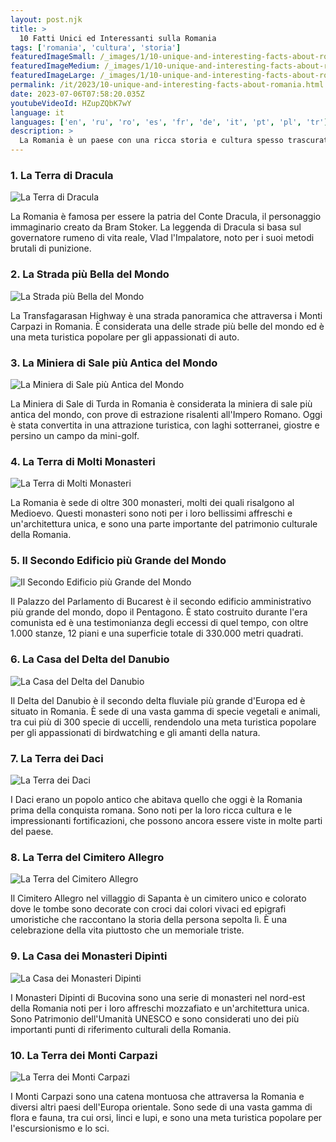 ```yaml
---
layout: post.njk
title: >
  10 Fatti Unici ed Interessanti sulla Romania
tags: ['romania', 'cultura', 'storia']
featuredImageSmall: /_images/1/10-unique-and-interesting-facts-about-romania-cover-it-small.webp
featuredImageMedium: /_images/1/10-unique-and-interesting-facts-about-romania-cover-it-medium.webp
featuredImageLarge: /_images/1/10-unique-and-interesting-facts-about-romania-cover-it-large.webp
permalink: /it/2023/10-unique-and-interesting-facts-about-romania.html
date: 2023-07-06T07:58:20.035Z
youtubeVideoId: HZupZQbK7wY
language: it
languages: ['en', 'ru', 'ro', 'es', 'fr', 'de', 'it', 'pt', 'pl', 'tr']
description: >
  La Romania è un paese con una ricca storia e cultura spesso trascurata. Ecco 10 cose uniche ed interessanti sulla Romania che potresti non aver mai saputo prima.
---
```


### 1. La Terra di Dracula

![La Terra di Dracula](/_images/c/cf837e719258bf3829beea2d079fbaee-medium.webp)

La Romania è famosa per essere la patria del Conte Dracula, il personaggio immaginario creato da Bram Stoker. La leggenda di Dracula si basa sul governatore rumeno di vita reale, Vlad l'Impalatore, noto per i suoi metodi brutali di punizione.

### 2. La Strada più Bella del Mondo

![La Strada più Bella del Mondo](/_images/4/4302763d1d5c718ab4d0aa643f5c98cb-medium.webp)

La Transfagarasan Highway è una strada panoramica che attraversa i Monti Carpazi in Romania. È considerata una delle strade più belle del mondo ed è una meta turistica popolare per gli appassionati di auto.

### 3. La Miniera di Sale più Antica del Mondo

![La Miniera di Sale più Antica del Mondo](/_images/9/939a1c97b5a4a66986355ec2b8d585e1-medium.webp)

La Miniera di Sale di Turda in Romania è considerata la miniera di sale più antica del mondo, con prove di estrazione risalenti all'Impero Romano. Oggi è stata convertita in una attrazione turistica, con laghi sotterranei, giostre e persino un campo da mini-golf.

### 4. La Terra di Molti Monasteri

![La Terra di Molti Monasteri](/_images/1/1982db8d470dba318be3fd830cea8cdf-medium.webp)

La Romania è sede di oltre 300 monasteri, molti dei quali risalgono al Medioevo. Questi monasteri sono noti per i loro bellissimi affreschi e un'architettura unica, e sono una parte importante del patrimonio culturale della Romania.

### 5. Il Secondo Edificio più Grande del Mondo

![Il Secondo Edificio più Grande del Mondo](/_images/9/963de55049bd42f1d26b46831decea0e-medium.webp)

Il Palazzo del Parlamento di Bucarest è il secondo edificio amministrativo più grande del mondo, dopo il Pentagono. È stato costruito durante l'era comunista ed è una testimonianza degli eccessi di quel tempo, con oltre 1.000 stanze, 12 piani e una superficie totale di 330.000 metri quadrati.

### 6. La Casa del Delta del Danubio

![La Casa del Delta del Danubio](/_images/6/662f9c2caf5bb550f4b359e5d5014e60-medium.webp)

Il Delta del Danubio è il secondo delta fluviale più grande d'Europa ed è situato in Romania. È sede di una vasta gamma di specie vegetali e animali, tra cui più di 300 specie di uccelli, rendendolo una meta turistica popolare per gli appassionati di birdwatching e gli amanti della natura.

### 7. La Terra dei Daci

![La Terra dei Daci](/_images/b/b3127dd44dea4a6d2da70327703582c8-medium.webp)

I Daci erano un popolo antico che abitava quello che oggi è la Romania prima della conquista romana. Sono noti per la loro ricca cultura e le impressionanti fortificazioni, che possono ancora essere viste in molte parti del paese.

### 8. La Terra del Cimitero Allegro

![La Terra del Cimitero Allegro](/_images/1/155b66d6b7a0caf79db854db61c14081-medium.webp)

Il Cimitero Allegro nel villaggio di Sapanta è un cimitero unico e colorato dove le tombe sono decorate con croci dai colori vivaci ed epigrafi umoristiche che raccontano la storia della persona sepolta lì. È una celebrazione della vita piuttosto che un memoriale triste.

### 9. La Casa dei Monasteri Dipinti

![La Casa dei Monasteri Dipinti](/_images/8/89ffdd6eaed202222e623bb709e9ca36-medium.webp)

I Monasteri Dipinti di Bucovina sono una serie di monasteri nel nord-est della Romania noti per i loro affreschi mozzafiato e un'architettura unica. Sono Patrimonio dell'Umanità UNESCO e sono considerati uno dei più importanti punti di riferimento culturali della Romania.

### 10. La Terra dei Monti Carpazi

![La Terra dei Monti Carpazi](/_images/b/bc74534869f460d80c81e1bf7c19ac5a-medium.webp)

I Monti Carpazi sono una catena montuosa che attraversa la Romania e diversi altri paesi dell'Europa orientale. Sono sede di una vasta gamma di flora e fauna, tra cui orsi, linci e lupi, e sono una meta turistica popolare per l'escursionismo e lo sci.

